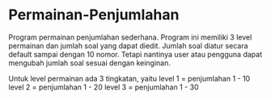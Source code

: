 # Permainan-Penjumlahan
Program permainan penjumlahan sederhana. Program ini memiliki 3 level permainan dan jumlah soal yang dapat diedit.
Jumlah soal diatur secara default sampai dengan 10 nomor. Tetapi nantinya user atau pengguna dapat mengubah jumlah soal sesuai dengan keinginan.

Untuk level permainan ada 3 tingkatan, yaitu
level 1 = penjumlahan 1 - 10
level 2 = penjumlahan 1 - 20
level 3 = penjumlahan 1 - 30
